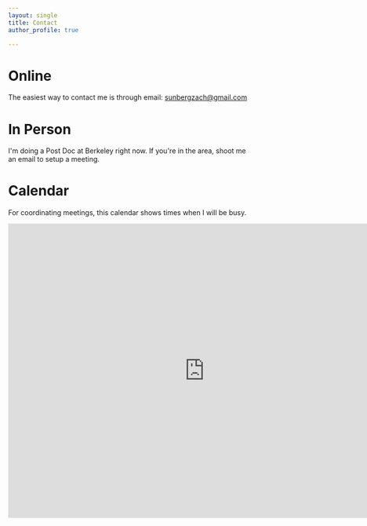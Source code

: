 ```yaml
---
layout: single
title: Contact
author_profile: true

---
```


# Online

The easiest way to contact me is through email: [sunbergzach@gmail.com](mailto:sunbergzach@gmail.com)

# In Person

I'm doing a Post Doc at Berkeley right now. If you're in the area, shoot me an email to setup a meeting.

# Calendar

For coordinating meetings, this calendar shows times when I will be busy.

<iframe src="https://calendar.google.com/calendar/embed?src=sunbergzach%40gmail.com" style="border: 0" width="800" height="600" frameborder="0" scrolling="no"></iframe>
